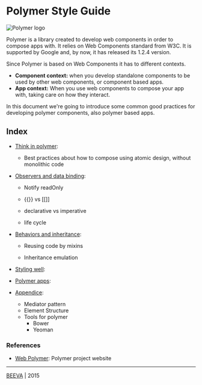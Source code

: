 # Polymer Style Guide

![Polymer logo](https://www.polymer-project.org/images/logos/lockup.svg "BEEVA")

Polymer is a library created to develop web components in order to compose apps with. It relies on Web Components standard from W3C. It is supported by Google and, by now, it has released its 1.2.4 version.

Since Polymer is based on Web Components it has to different contexts.
 
* **Component context:** when you develop standalone components to be used by other web components, or component based apps.
* **App context:** When you use web components to compose your app with, taking care on how they interact.

In this document we're going to introduce some common good practices for developing polymer components, also polymer based apps.

## Index

* [Think in polymer](Thinking-in-polymer.md):

  - Best practices about how to compose using atomic design, without monolithic code

* [Observers and data binding](data_binding_observers_listenes.md): 
  
  - Notify readOnly

  - {{}} vs [[]]

  - declarative vs imperative
  
  - life cycle

* [Behaviors and inheritance](behaviors_and_inheritance.md):
  
  - Reusing code by mixins
  
  - Inheritance emulation

* [Styling well](Styling.md):

* [Polymer apps](polymer_apps.md):

* [Appendice](appendice.md):
  - Mediator pattern
  - Element Structure
  - Tools for polymer
    - Bower
    - Yeoman


### References

* [Web Polymer](https://www.polymer-project.org): Polymer project website

___

[BEEVA](http://www.beeva.com) | 2015
